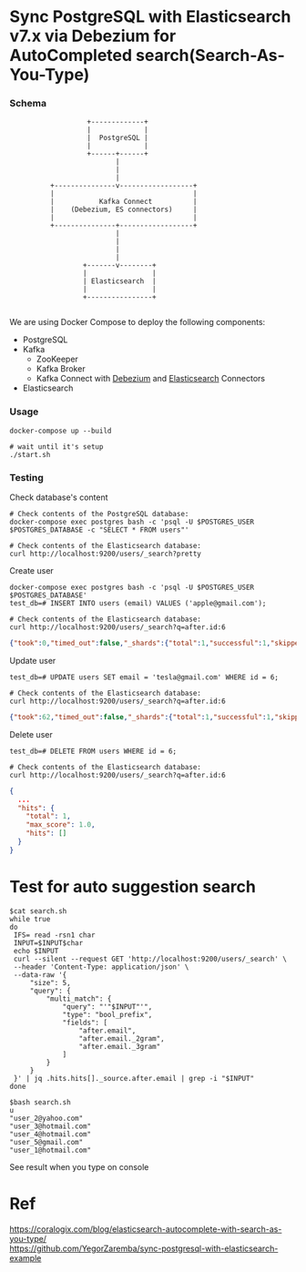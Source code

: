# Sync PostgreSQL with Elasticsearch v7.x via Debezium for AutoCompleted search(Search-As-You-Type)

### Schema

```
                   +-------------+
                   |             |
                   |  PostgreSQL |
                   |             |
                   +------+------+
                          |
                          |
                          |
          +---------------v------------------+
          |                                  |
          |           Kafka Connect          |
          |    (Debezium, ES connectors)     |
          |                                  |
          +---------------+------------------+
                          |
                          |
                          |
                          |
                  +-------v--------+
                  |                |
                  | Elasticsearch  |
                  |                |
                  +----------------+


```
We are using Docker Compose to deploy the following components:

* PostgreSQL
* Kafka
  * ZooKeeper
  * Kafka Broker
  * Kafka Connect with [Debezium](http://debezium.io/) and [Elasticsearch](https://github.com/confluentinc/kafka-connect-elasticsearch) Connectors
* Elasticsearch

### Usage

```shell
docker-compose up --build

# wait until it's setup
./start.sh
```

### Testing

Check database's content

```shell
# Check contents of the PostgreSQL database:
docker-compose exec postgres bash -c 'psql -U $POSTGRES_USER $POSTGRES_DATABASE -c "SELECT * FROM users"'

# Check contents of the Elasticsearch database:
curl http://localhost:9200/users/_search?pretty
```

Create user

```shell
docker-compose exec postgres bash -c 'psql -U $POSTGRES_USER $POSTGRES_DATABASE'
test_db=# INSERT INTO users (email) VALUES ('apple@gmail.com');

# Check contents of the Elasticsearch database:
curl http://localhost:9200/users/_search?q=after.id:6
```

```json
{"took":0,"timed_out":false,"_shards":{"total":1,"successful":1,"skipped":0,"failed":0},"hits":{"total":{"value":1,"relation":"eq"},"max_score":1.0,"hits":[{"_index":"users","_type":"_doc","_id":"6","_score":1.0,"_source":{"before":null,"after":{"id":6,"email":"apple@gmail.com"},"source":{"version":"1.3.1.Final","connector":"postgresql","name":"dbserver1","ts_ms":1652860481070,"snapshot":"false","db":"test_db","schema":"public","table":"users","txId":574,"lsn":24792832,"xmin":null},"op":"c","ts_ms":1652860483816,"transaction":null}}]}}
```

Update user

```shell
test_db=# UPDATE users SET email = 'tesla@gmail.com' WHERE id = 6;

# Check contents of the Elasticsearch database:
curl http://localhost:9200/users/_search?q=after.id:6
```

```json
{"took":62,"timed_out":false,"_shards":{"total":1,"successful":1,"skipped":0,"failed":0},"hits":{"total":{"value":1,"relation":"eq"},"max_score":1.0,"hits":[{"_index":"users","_type":"_doc","_id":"6","_score":1.0,"_source":{"before":null,"after":{"id":6,"email":"tesla@gmail.com"},"source":{"version":"1.3.1.Final","connector":"postgresql","name":"dbserver1","ts_ms":1652860617472,"snapshot":"false","db":"test_db","schema":"public","table":"users","txId":575,"lsn":24793872,"xmin":null},"op":"u","ts_ms":1652860617949,"transaction":null}}]}}
```

Delete user

```shell
test_db=# DELETE FROM users WHERE id = 6;

# Check contents of the Elasticsearch database:
curl http://localhost:9200/users/_search?q=after.id:6
```

```json
{
  ...
  "hits": {
    "total": 1,
    "max_score": 1.0,
    "hits": []
  }
}
```
# Test for auto suggestion search  
```shell
$cat search.sh  
while true
do
 IFS= read -rsn1 char
 INPUT=$INPUT$char
 echo $INPUT
 curl --silent --request GET 'http://localhost:9200/users/_search' \
 --header 'Content-Type: application/json' \
 --data-raw '{
     "size": 5,
     "query": {
         "multi_match": {
             "query": "'"$INPUT"'",
             "type": "bool_prefix",
             "fields": [
                 "after.email",
                 "after.email._2gram",
                 "after.email._3gram"
             ]
         }
     }
 }' | jq .hits.hits[]._source.after.email | grep -i "$INPUT"
done  
```  
```shell  
$bash search.sh 
u
"user_2@yahoo.com"
"user_3@hotmail.com"
"user_4@hotmail.com"
"user_5@gmail.com"
"user_1@hotmail.com"
```  
See result when you type on console  
# Ref  
https://coralogix.com/blog/elasticsearch-autocomplete-with-search-as-you-type/  
https://github.com/YegorZaremba/sync-postgresql-with-elasticsearch-example
